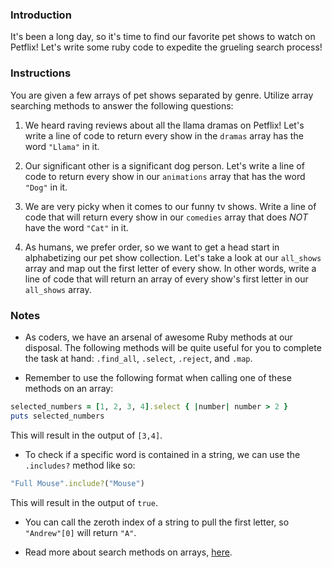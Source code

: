 ### Introduction

It's been a long day, so it's time to find our favorite pet shows to watch on Petflix! Let's write some ruby code to expedite the grueling search process!

### Instructions

You are given a few arrays of pet shows separated by genre. Utilize array searching methods to answer the following questions:

1. We heard raving reviews about all the llama dramas on Petflix! Let's write a line of code to return every show in the `dramas` array has the word `"Llama"` in it.

2. Our significant other is a significant dog person. Let's write a line of code to return every show in our `animations` array that has the word `"Dog"` in it.

3. We are very picky when it comes to our funny tv shows. Write a line of code that will return every show in our `comedies` array that does *NOT* have the word `"Cat"` in it.

4. As humans, we prefer order, so we want to get a head start in alphabetizing our pet show collection. Let's take a look at our `all_shows` array and map out the first letter of every show. In other words, write a line of code that will return an array of every show's first letter in our `all_shows` array.

### Notes

* As coders, we have an arsenal of awesome Ruby methods at our disposal. The following methods will be quite useful for you to complete the task at hand: `.find_all`, `.select`, `.reject`, and `.map`.

* Remember to use the following format when calling one of these methods on an array:
```ruby
selected_numbers = [1, 2, 3, 4].select { |number| number > 2 }
puts selected_numbers
```
This will result in the output of `[3,4]`.

* To check if a specific word is contained in a string, we can use the `.includes?` method like so:
```ruby
"Full Mouse".include?("Mouse")
```
This will result in the output of `true`.

* You can call the zeroth index of a string to pull the first letter, so `"Andrew"[0]` will return `"A"`.

* Read more about search methods on arrays, [here](http://ruby-doc.org/core-2.2.0/Array.html).
